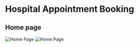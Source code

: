 # Hospital Appointment Booking

## Home page

![Home Page](https://drive.google.com/uc?export=view&id=1jTVEnN6n6Am11tvjGkUAeweJi-GMIWXo) 
![Home Page](https://drive.google.com/file/d/1nHazgixe8AiACyqhINYWvGb9sIz96F9Y/view?usp=sharing)
